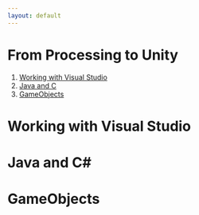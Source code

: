 ```yaml
---
layout: default
---
```


# From Processing to Unity <!-- omit in toc -->

1. [Working with Visual Studio](#working-with-visual-studio)
2. [Java and C](#java-and-c)
3. [GameObjects](#gameobjects)

# Working with Visual Studio

# Java and C#

# GameObjects



